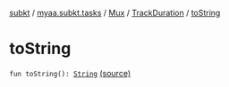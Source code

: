 [subkt](../../../index.md) / [myaa.subkt.tasks](../../index.md) / [Mux](../index.md) / [TrackDuration](index.md) / [toString](./to-string.md)

# toString

`fun toString(): `[`String`](https://kotlinlang.org/api/latest/jvm/stdlib/kotlin/-string/index.html) [(source)](https://github.com/Myaamori/SubKt/blob/0.1.19/src/main/kotlin/myaa/subkt/tasks/muxtask.kt#L156)